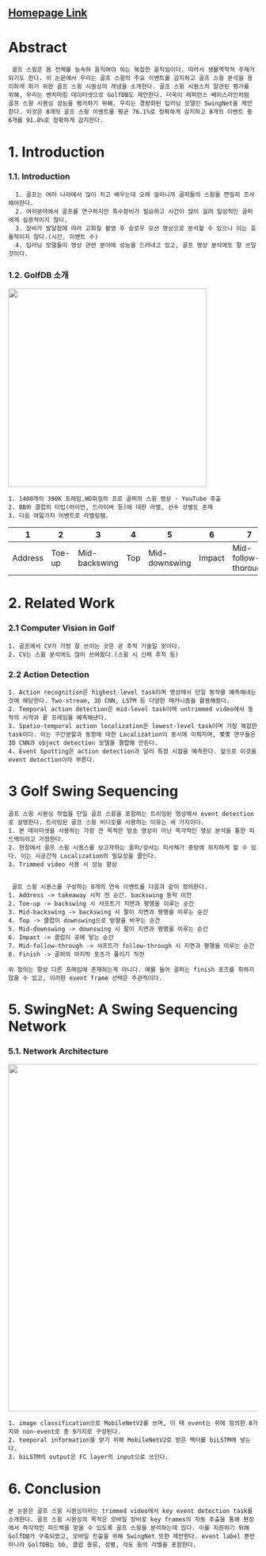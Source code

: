## [Homepage Link](https://github.com/wmcnally/GolfDB)

# Abstract
     골프 스윙은 몸 전체를 능숙하 움직여야 하는 복잡한 움직임이다. 따라서 생물역학적 주제가 되기도 한다. 이 논문에서 우리는 골프 스윙의 주요 이벤트를 감지하고 골프 스윙 분석을 용이하게 하기 위한 골프 스윙 시퀀싱의 개념을 소개한다. 골프 스윙 시퀀스의 알관된 평가를 위해, 우리는 벤치마킹 데이터셋으로 GolfDB도 제안한다. 더욱이 레퍼런스 베이스라인처럼 골프 스윙 시퀀싱 성능을 평가하기 위해, 우리는 경량화된 딥러닝 모델인 SwingNet을 제안한다. 이것은 8개의 골프 스윙 이벤트를 평균 76.1%로 정확하게 감지하고 8개의 이벤트 중 6개를 91.8%로 정확하게 감지한다.

# 1. Introduction
### 1.1. Introduction  
      1. 골프는 여러 나라에서 많이 치고 배우는데 오래 걸리니까 골퍼들의 스윙을 면밀히 조사해야한다.
      2. 여러분야에서 골프를 연구하지만 특수장비가 필요하고 시간이 많이 걸려 일상적인 골퍼에게 실용적이지 않다.
      3. 장비가 발달함에 따라 고화질 촬영 후 슬로우 모션 영상으로 분석할 수 있으나 이는 효율적이지 않다.(시간, 이벤트 수)
      4. 딥러닝 모델들이 영상 관련 분야에 성능을 드러내고 있고, 골프 영상 분석에도 잘 쓰일 것이다.

### 1.2. GolfDB 소개
  
<img src="../../img/golf1.png" width='400'>
  
    1. 1400개의 390K 프레임,HD화질의 프로 골퍼의 스윙 영상 - YouTube 추출
    2. BB와 클럽의 타입(아이언, 드라이버 등)에 대한 라벨, 선수 성별도 존재
    3. 다음 여덟가지 이벤트로 라벨링됌.
   
|1|2|3|4|5|6|7|8|
|-|-|-|-|-|-|-|-|
|Address|Toe-up|Mid-backswing|Top|Mid-downswing|Impact|Mid-follow-thorough|Finish|


# 2. Related Work

### 2.1 Computer Vision in Golf
    1. 골프에서 CV가 가장 잘 쓰이는 곳은 공 추적 기술일 것이다.
    2. CV는 스윙 분석에도 많이 쓰여왔다.(스윙 시 신체 추적 등)

### 2.2 Action Detection
    1. Action recognition은 highest-level task이며 영상에서 단일 동작을 예측해내는 것에 해당한다. Two-stream, 3D CNN, LSTM 등 다양한 메커니즘을 활용해왔다.
    2. Temporal action detection은 mid-level task이며 untrimmed video에서 동작의 시작과 끝 프레임을 예측해낸다.
    3. Spatio-temporal action localization은 lowest-level task이며 가장 복잡한 task이다. 이는 구간분할과 동장에 대한 Localization이 동시에 이뤄지며, 몇몇 연구들은 3D CNN과 object detection 모델을 결합해 만든다.
    4. Event Spotting은 action detection과 달리 특정 시점을 예측한다. 앞으로 이것을 event detection이라 부른다.

# 3 Golf Swing Sequencing
    골프 스윙 시퀀싱 작업을 단일 골프 스윙을 포함하는 트리밍된 영상에서 event detection로 설명한다. 트리밍된 골프 스윙 비디오를 사용하는 이유는 세 가지이다.
    1. 본 데이터셋을 사용하는 가장 큰 목적은 방송 영상이 아닌 즉각적인 영상 분석을 통한 피드백이라고 가정한다.
    2. 현장에서 골프 스윙 시퀀스를 보고자하는 골퍼/강사는 피사체가 중앙에 위치하게 할 수 있다. 이는 시공간적 Localization의 필요성을 줄인다.
    3. Trimmed video 사용 시 성능 향상


     골프 스윙 시퀀스를 구성하는 8개의 연속 이벤트를 다음과 같이 정의한다.
    1. Address -> takeaway 시작 전 순간. backswing 동작 이전
    2. Toe-up -> backswing 시 샤프트가 지면과 평행을 이루는 순간
    3. Mid-backswing -> backswing 시 팔이 지면과 평행을 이루는 순간
    4. Top -> 클럽이 downswing으로 방향을 바꾸는 순간
    5. Mid-downswing -> downswing 시 팔이 지면과 평행을 이루는 순간
    6. Impact -> 클럽이 공에 닿는 순간
    7. Mid-follow-through -> 샤프트가 follow-through 시 지면과 평행을 이루는 순간
    8. Finish -> 골퍼의 마지막 포즈가 풀리기 직전

    위 정의는 항상 다른 프래임에 존재하는게 아니다. 예를 들어 골퍼는 finish 포즈를 취하지 않을 수 있고, 이러한 event frame 선택은 주관적이다.

# 5. SwingNet: A Swing Sequencing Network
### 5.1. Network Architecture
<img src="../../img/golf2.png" width=700>

    1. image classification으로 MobileNetV2를 쓰며, 이 때 event는 위에 정의한 8가지와 non-event로 총 9가지로 구성된다.
    2. temporal information을 얻기 위해 MobileNetV2로 얻은 벡터를 biLSTM에 넣는다.
    3. biLSTM의 output은 FC layer의 input으로 쓰인다.

# 6. Conclusion
    본 논문은 골프 스윙 시퀀싱이라는 trimmed video에서 key event detection task를 소개한다. 골프 스윙 시퀀싱의 목적은 모바일 장비로 key frames의 자동 추출을 통해 현장에서 즉각적인 피드백을 얻을 수 있도록 골프 스윙을 분석하는데 있다. 이를 지원하기 위해 GolfDB가 구축되었고, 모바일 진출을 위해 SwingNet 또한 제안한다. event label 뿐만 아니라 GolfDB는 bb, 클럽 종류, 성별, 각도 등의 라벨을 포함한다.

















































